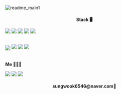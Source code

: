 

<!--
**ByeonSeongWK/ByeonSeongWK** is a ✨ _special_ ✨ repository because its `README.md` (this file) appears on your GitHub profile.

Here are some ideas to get you started:

- 🔭 I’m currently working on ...
- 🌱 I’m currently learning ...
- 👯 I’m looking to collaborate on ...
- 🤔 I’m looking for help with ...
- 💬 Ask me about ...
- 📫 How to reach me: ...
- 😄 Pronouns: ...
- ⚡ Fun fact: ...
-->

<style>
li, ol, ul {
    list-style: none;
}

li {
    float: left;
}
</style>

![readme_main1](https://user-images.githubusercontent.com/92075727/150298105-d7edbfea-4918-448b-978c-d30351777f4c.jpeg)



<h4 style="text-align: center; margin-bottom: 1%;">Stack&nbsp🖥</h4>

<img src="https://img.shields.io/badge/Java-007396?style=flat-square&logo=Java&logoColor=white"/> <img src="https://img.shields.io/badge/Spring-6DB33F?style=flat-square&logo=Spring&logoColor=white"/> <img src="https://img.shields.io/badge/MySQL-4479A1?style=flat-square&logo=MySQL&logoColor=white"/> <img src="https://img.shields.io/badge/Oracle-F80000?style=flat-square&logo=Oracle&logoColor=white"/> <img src="https://img.shields.io/badge/Python-3766AB?style=flat-square&logo=Python&logoColor=white"/><br/><br/>


<img align="center" src="https://img.shields.io/badge/HTML5-E34F26?style=flat-square&logo=HTML5&logoColor=white"/> <img src="https://img.shields.io/badge/CSS3-1572B6?style=flat-square&logo=CSS3&logoColor=white"/> <img src="https://img.shields.io/badge/JavaScript-F7DF1E?style=flat-square&logo=JavaScript&logoColor=white"/> <img src="https://img.shields.io/badge/jQuery-0769AD?style=flat-square&logo=jQuery&logoColor=white"/>
<br/><br/>
<h4 style="align: center; margin-bottom: 1%;">Me&nbsp👨🏻‍💻</h4>

<a href="https://blog.naver.com/sungwook6546"><img src="https://img.shields.io/badge/Blogger-FF5722?style=flat-square&logo=Blogger&logoColor=white"/></a> <a href="https://www.instagram.com/bbbb__s_w/"><img src="https://img.shields.io/badge/Instagram-E4405F?style=flat-square&logo=Instagram&logoColor=white"/></a> <a href="https://github.com/ByeonSeongWK?tab=repositories"><img src="https://img.shields.io/badge/GitHub-181717?style=flat-square&logo=GitHub&logoColor=white"/></a>


<h4 style="text-align: center;">sungwook6546@naver.com🤙</h4>

